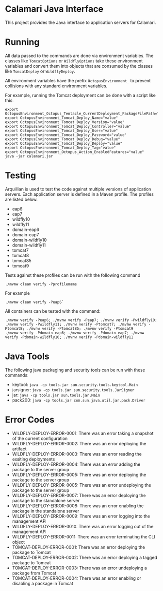 # Calamari Java Interface

This project provides the Java interface to application servers for Calamari.

# Running

All data passed to the commands are done via environment variables. The classes like `TomcatOptions` or `WildflyOptions`
take these environment variables and convert them into objects that are consumed by the classes like `TomcatDeploy` or
`WildflyDeploy`.  

All environment variables have the prefix `OctopusEnvironment_` to prevent collisions with any standard environment
variables.

For example, running the Tomcat deployment can be done with a script like this:

```
export OctopusEnvironment_Octopus_Tentacle_CurrentDeployment_PackageFilePath="value"
export OctopusEnvironment_Tomcat_Deploy_Name="value"
export OctopusEnvironment_Tomcat_Deploy_Version="value"
export OctopusEnvironment_Tomcat_Deploy_Controller="value"
export OctopusEnvironment_Tomcat_Deploy_User="value"
export OctopusEnvironment_Tomcat_Deploy_Password="value"
export OctopusEnvironment_Tomcat_Deploy_Debug="value"
export OctopusEnvironment_Tomcat_Deploy_Deploy="value"
export OctopusEnvironment_Tomcat_Deploy_Tag="value"
export OctopusEnvironment_Octopus_Action_EnabledFeatures="value"
java -jar calamari.jar
```

# Testing

Arquillian is used to test the code against multiple versions of application servers.
Each application server is defined in a Maven profile. The profiles are listed below.

* eap6
* eap7
* wildfly10
* wildfly11
* domain-eap6
* domain-eap7
* domain-wildfly10
* domain-wildfly11
* tomcat7
* tomcat8
* tomcat85
* tomcat9

Tests against these profiles can be run with the following command

```
./mvnw clean verify -Pprofilename
```

For example

```
./mvnw clean verify -Peap6`
```

All containers can be tested with the command:

```
./mvnw verify -Peap6; ./mvnw verify -Peap7; ./mvnw verify -Pwildfly10; ./mvnw verify -Pwildfly11; ./mvnw verify -Ptomcat7; ./mvnw verify -Ptomcat8; ./mvnw verify -Ptomcat85; ./mvnw verify -Ptomcat9
./mvnw verify -Pdomain-eap6; ./mvnw verify -Pdomain-eap7; ./mvnw verify -Pdomain-wildfly10; ./mvnw verify -Pdomain-wildfly11
```

# Java Tools

The following java packaging and security tools can be run with these commands:

* keytool: ```java -cp tools.jar sun.security.tools.keytool.Main```
* jarsigner: ```java -cp tools.jar sun.security.tools.JarSigner```
* jar: ```java -cp tools.jar sun.tools.jar.Main```
* pack200: ```java -cp tools.jar com.sun.java.util.jar.pack.Driver```

# Error Codes

* WILDFLY-DEPLOY-ERROR-0001: There was an error taking a snapshot of the current configuration
* WILDFLY-DEPLOY-ERROR-0002: There was an error deploying the artifact
* WILDFLY-DEPLOY-ERROR-0003: There was an error reading the exsiting deployments
* WILDFLY-DEPLOY-ERROR-0004: There was an error adding the package to the server group
* WILDFLY-DEPLOY-ERROR-0005: There was an error deploying the package to the server group
* WILDFLY-DEPLOY-ERROR-0005: There was an error undeploying the package to the server group
* WILDFLY-DEPLOY-ERROR-0007: There was an error deploying the package to the standalone server
* WILDFLY-DEPLOY-ERROR-0008: There was an error enabling the package in the standalone server 
* WILDFLY-DEPLOY-ERROR-0009: There was an error logging into the management API 
* WILDFLY-DEPLOY-ERROR-0010: There was an error logging out of the management API
* WILDFLY-DEPLOY-ERROR-0011: There was an error terminating the CLI object
* TOMCAT-DEPLOY-ERROR-0001: There was an error deploying the package to Tomcat
* TOMCAT-DEPLOY-ERROR-0002: There was an error deploying a tagged package to Tomcat
* TOMCAT-DEPLOY-ERROR-0003: There was an error undeploying a package from Tomcat
* TOMCAT-DEPLOY-ERROR-0004: There was an error enabling or disabling a package in Tomcat